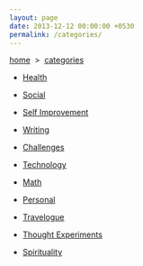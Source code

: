 ```yaml
---
layout: page
date: 2013-12-12 00:00:00 +0530
permalink: /categories/
---
```

<div>

<p><a href="{{ site.url }}">home</a> &nbsp;&gt;&nbsp; <a href="{{ site.url }}/categories">categories</a></p>

<ul>

<li><p><a href="{{ site.url }}/category/health/">Health</a></p></li>

<li><p><a href="{{ site.url }}/category/social/">Social</a></p></li>

<li><p><a href="{{ site.url }}/category/self-improvement/">Self Improvement</a></p></li>

<li><p><a href="{{ site.url }}/category/writing/">Writing</a></p></li>

<li><p><a href="{{ site.url }}/category/challenges/">Challenges</a></p></li>

<li><p><a href="{{ site.url }}/category/technology/">Technology</a></p></li>

<li><p><a href="{{ site.url }}/category/math/">Math</a></p></li>

<li><p><a href="{{ site.url }}/category/personal/">Personal</a></p></li>

<li><p><a href="{{ site.url }}/category/travelogue/">Travelogue</a></p></li>

<li><p><a href="{{ site.url }}/category/thought-experiments/">Thought Experiments</a></p></li>

<li><p><a href="{{ site.url }}/category/spirituality/">Spirituality</a></p></li>

</ul>

</div>
